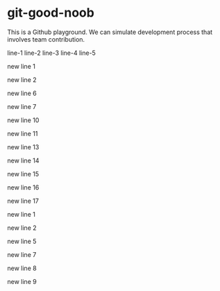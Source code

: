# git-good-noob

This is a Github playground. We can simulate development process that involves team contribution.

line-1
line-2
line-3
line-4
line-5


new line 1

new line 2

new line 6

new line 7

new line 10

new line 11


new line 13


new line 14

new line 15


new line 16


new line 17


new line 1


new line 2


new line 5


new line 7


new line 8


new line 9

